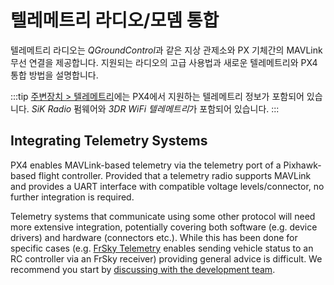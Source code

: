 # 텔레메트리 라디오/모뎀 통합

텔레메트리 라디오는 *QGroundControl*과 같은 지상 관제소와 PX 기체간의 MAVLink 무선 연결을 제공합니다. 지원되는 라디오의 고급 사용법과 새로운 텔레메트리와 PX4 통합 방법을 설명합니다.

:::tip
[주변장치 > 텔레메트리](../telemetry/README.md)에는 PX4에서 지원하는 텔레메트리 정보가 포함되어 있습니다. *SiK Radio* 펌웨어와 *3DR WiFi 텔레메트리*가 포함되어 있습니다.
:::

## Integrating Telemetry Systems

PX4 enables MAVLink-based telemetry via the telemetry port of a Pixhawk-based flight controller. Provided that a telemetry radio supports MAVLink and provides a UART interface with compatible voltage levels/connector, no further integration is required.

Telemetry systems that communicate using some other protocol will need more extensive integration, potentially covering both software (e.g. device drivers) and hardware (connectors etc.). While this has been done for specific cases (e.g. [FrSky Telemetry](../peripherals/frsky_telemetry.md) enables sending vehicle status to an RC controller via an FrSky receiver) providing general advice is difficult. We recommend you start by [discussing with the development team](../contribute/support.md).
